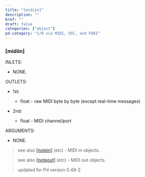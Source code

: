 ```yaml
---
title: "[midiin]"
description: ""
bref: ""
draft: false
categories: ["object"]
pd-category: "I/O via MIDI, OSC, and FUDI"
---
```


### [midiin]

INLETS:

- NONE.

OUTLETS:

- 1st: 
 
  - float - raw MIDI byte by byte (except real-time messages)
  
- 2nd: 

  - float - MIDI channel/port
  
ARGUMENTS:

- NONE.

> see also [[notein]](../notein) (etc) - MIDI in objects.

> see also [[noteout]](../noteout) (etc) - MIDI out objects.

> updated for Pd version 0.48-2
 
